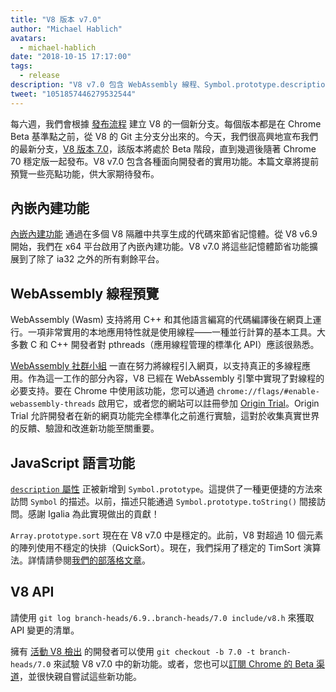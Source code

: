 ```yaml
---
title: "V8 版本 v7.0"
author: "Michael Hablich"
avatars: 
  - michael-hablich
date: "2018-10-15 17:17:00"
tags: 
  - release
description: "V8 v7.0 包含 WebAssembly 線程、Symbol.prototype.description，以及更多平台上的內嵌內建功能！"
tweet: "1051857446279532544"
---
```

每六週，我們會根據 [發布流程](/docs/release-process) 建立 V8 的一個新分支。每個版本都是在 Chrome Beta 基準點之前，從 V8 的 Git 主分支分出來的。今天，我們很高興地宣布我們的最新分支，[V8 版本 7.0](https://chromium.googlesource.com/v8/v8.git/+log/branch-heads/7.0)，該版本將處於 Beta 階段，直到幾週後隨著 Chrome 70 穩定版一起發布。V8 v7.0 包含各種面向開發者的實用功能。本篇文章將提前預覽一些亮點功能，供大家期待發布。

<!--truncate-->
## 內嵌內建功能

[內嵌內建功能](/blog/embedded-builtins) 通過在多個 V8 隔離中共享生成的代碼來節省記憶體。從 V8 v6.9 開始，我們在 x64 平台啟用了內嵌內建功能。V8 v7.0 將這些記憶體節省功能擴展到了除了 ia32 之外的所有剩餘平台。

## WebAssembly 線程預覽

WebAssembly (Wasm) 支持將用 C++ 和其他語言編寫的代碼編譯後在網頁上運行。一項非常實用的本地應用特性就是使用線程——一種並行計算的基本工具。大多數 C 和 C++ 開發者對 pthreads（應用線程管理的標準化 API）應該很熟悉。

[WebAssembly 社群小組](https://www.w3.org/community/webassembly/) 一直在努力將線程引入網頁，以支持真正的多線程應用。作為這一工作的部分內容，V8 已經在 WebAssembly 引擎中實現了對線程的必要支持。要在 Chrome 中使用該功能，您可以通過 `chrome://flags/#enable-webassembly-threads` 啟用它，或者您的網站可以註冊參加 [Origin Trial](https://github.com/GoogleChrome/OriginTrials)。Origin Trial 允許開發者在新的網頁功能完全標準化之前進行實驗，這對於收集真實世界的反饋、驗證和改進新功能至關重要。

## JavaScript 語言功能

[`description` 屬性](https://tc39.es/proposal-Symbol-description/) 正被新增到 `Symbol.prototype`。這提供了一種更便捷的方法來訪問 `Symbol` 的描述。以前，描述只能通過 `Symbol.prototype.toString()` 間接訪問。感謝 Igalia 為此實現做出的貢獻！

`Array.prototype.sort` 現在在 V8 v7.0 中是穩定的。此前，V8 對超過 10 個元素的陣列使用不穩定的快排（QuickSort）。現在，我們採用了穩定的 TimSort 演算法。詳情請參閱[我們的部落格文章](/blog/array-sort)。

## V8 API

請使用 `git log branch-heads/6.9..branch-heads/7.0 include/v8.h` 來獲取 API 變更的清單。

擁有 [活動 V8 檢出](/docs/source-code#using-git) 的開發者可以使用 `git checkout -b 7.0 -t branch-heads/7.0` 來試驗 V8 v7.0 中的新功能。或者，您也可以[訂閱 Chrome 的 Beta 渠道](https://www.google.com/chrome/browser/beta.html)，並很快親自嘗試這些新功能。
